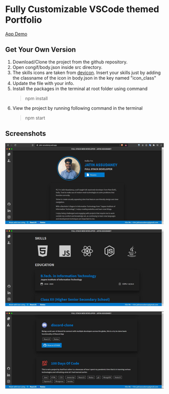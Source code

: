 # Fully Customizable VSCode themed Portfolio

[App Demo](https://jatin-assudaney.web.app/)

## Get Your Own Version

1. Download/Clone the project from the github repository.
2. Open congif/body.json inside src directory.
3. The skills icons are taken from [devicon](https://devicon.dev/). Insert your skills just by adding the classname of the icon in body.json in the key named "icon_class"
4. Update the file with your info.
5. Install the packages in the terminal at root folder using command
   > npm install
6. View the project by running following command in the terminal
   > npm start

## Screenshots

![home-page](https://github.com/JatinAssudaney/portfolio/blob/master/assets/home.JPG?raw=true)

![skills-page](https://github.com/JatinAssudaney/portfolio/blob/master/assets/skills.JPG?raw=true)

![projects-page](https://github.com/JatinAssudaney/portfolio/blob/master/assets/projects.JPG?raw=true)

